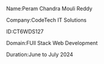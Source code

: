 Name:Peram Chandra Mouli Reddy

Company:CodeTech IT Solutions

ID:CT6WDS127

Domain:FUll Stack Web Development

Duration:June to July 2024
